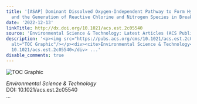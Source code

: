 ```yaml
---
title: '[ASAP] Dominant Dissolved Oxygen-Independent Pathway to Form Hydroxyl Radicals
  and the Generation of Reactive Chlorine and Nitrogen Species in Breakpoint Chlorination'
date: '2022-12-13'
linkTitle: http://dx.doi.org/10.1021/acs.est.2c05540
source: 'Environmental Science & Technology: Latest Articles (ACS Publications)'
description: '<p><img src="https://pubs.acs.org/cms/10.1021/acs.est.2c05540/asset/images/medium/es2c05540_0005.gif"
  alt="TOC Graphic"/></p><div><cite>Environmental Science & Technology</cite></div><div>DOI:
  10.1021/acs.est.2c05540</div> ...'
disable_comments: true
---
```

<p><img src="https://pubs.acs.org/cms/10.1021/acs.est.2c05540/asset/images/medium/es2c05540_0005.gif" alt="TOC Graphic"/></p><div><cite>Environmental Science & Technology</cite></div><div>DOI: 10.1021/acs.est.2c05540</div> ...